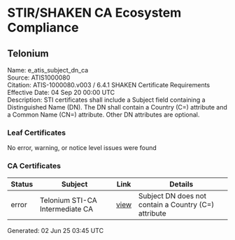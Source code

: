 # STIR/SHAKEN CA Ecosystem Compliance

## Telonium

Name: e_atis_subject_dn_ca\
Source: ATIS1000080\
Citation: ATIS-1000080.v003 / 6.4.1 SHAKEN Certificate Requirements\
Effective Date: 04 Sep 20 00:00 UTC\
Description: STI certificates shall include a Subject field containing a Distinguished Name (DN). The DN shall contain a Country (C=) attribute and a Common Name (CN=) attribute. Other DN attributes are optional.

### Leaf Certificates

No error, warning, or notice level issues were found

### CA Certificates

| Status | Subject | Link | Details |
|--------|---------|------|---------|
| error | Telonium STI-CA Intermediate CA | [view](../../CERTS/7c701216e591c9a3b84550ff46566dd420c7f182eb3cfc5abe5739cdbe271169/README.md) | Subject DN does not contain a Country (C=) attribute |


Generated: 02 Jun 25 03:45 UTC